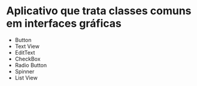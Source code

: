 # Aplicativo que trata classes comuns em interfaces gráficas
<ul>
  <li>Button</li>
  <li>Text View</li>
  <li>EditText</li>
  <li>CheckBox</li>
  <li>Radio Button</li>
  <li>Spinner</li>
  <li>List View</li>
</ul>
